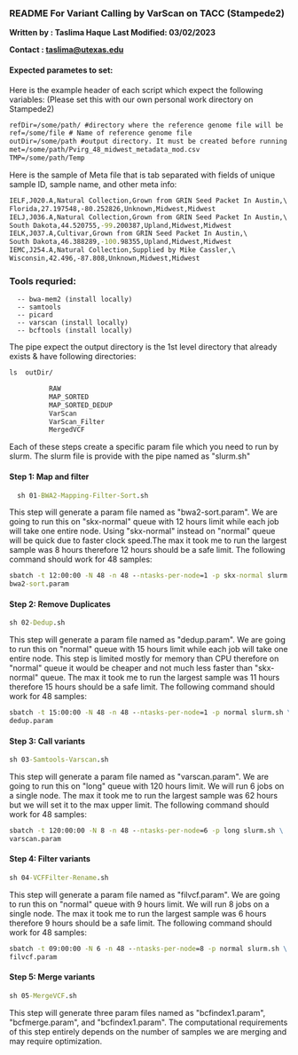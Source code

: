 ### README For Variant Calling by VarScan on TACC (Stampede2)
**Written by : Taslima Haque**
**Last Modified: 03/02/2023**

**Contact : taslima@utexas.edu**

#### Expected parametes to set:

Here is the example header of each script which expect the following variables:
(Please set this with our own personal work directory on Stampede2)

```bat
refDir=/some/path/ #directory where the reference genome file will be
ref=/some/file # Name of reference genome file
outDir=/some/path #output directory. It must be created before running the script
met=/some/path/Pvirg_48_midwest_metadata_mod.csv
TMP=/some/path/Temp

```

Here is the sample of Meta file that is tab separated with fields of unique
sample ID, sample name, and other meta info:

```bat
IELF,J020.A,Natural Collection,Grown from GRIN Seed Packet In Austin,\
Florida,27.197548,-80.252826,Unknown,Midwest,Midwest
IELJ,J036.A,Natural Collection,Grown from GRIN Seed Packet In Austin,\
South Dakota,44.520755,-99.200387,Upland,Midwest,Midwest
IELK,J037.A,Cultivar,Grown from GRIN Seed Packet In Austin,\
South Dakota,46.388289,-100.98355,Upland,Midwest,Midwest
IEMC,J254.A,Natural Collection,Supplied by Mike Cassler,\
Wisconsin,42.496,-87.808,Unknown,Midwest,Midwest
```

### Tools requried:
      -- bwa-mem2 (install locally)
      -- samtools
      -- picard
      -- varscan (install locally)
      -- bcftools (install locally)

  The pipe expect the output directory is the 1st level directory that already exists &
  have following directories:

```bat
ls  outDir/

          RAW
          MAP_SORTED
          MAP_SORTED_DEDUP
          VarScan
          VarScan_Filter
          MergedVCF
```

Each of these steps create a specific param file which you need to run by slurm.
The slurm file is provide with the pipe named as "slurm.sh"


#### Step 1: Map and filter

```bat
  sh 01-BWA2-Mapping-Filter-Sort.sh
```
 This step will generate a param file named as "bwa2-sort.param". We are going
 to run this on "skx-normal" queue with 12 hours limit while each job will take
 one entire node. Using "skx-normal" instead on "normal" queue will be quick due
 to faster clock speed.The max it took me to run the largest sample was 8 hours
 therefore 12 hours should be a safe limit. The following command should work
 for 48 samples:

 ```bat
 sbatch -t 12:00:00 -N 48 -n 48 --ntasks-per-node=1 -p skx-normal slurm.sh \
 bwa2-sort.param
 ```

#### Step 2: Remove Duplicates

```bat
sh 02-Dedup.sh  
```
This step will generate a param file named as "dedup.param". We are going
to run this on "normal" queue with 15 hours limit while each job will take one
entire node. This step is limited mostly for memory than CPU therefore on
"normal" queue it would be cheaper and not much less faster than "skx-normal"
queue. The max it took me to run the largest sample was 11 hours therefore
15 hours should be a safe limit. The following command should work for 48
samples:

```bat
sbatch -t 15:00:00 -N 48 -n 48 --ntasks-per-node=1 -p normal slurm.sh \
dedup.param
```
#### Step 3: Call variants

```bat
sh 03-Samtools-Varscan.sh
```

This step will generate a param file named as "varscan.param". We are going
to run this on "long" queue with 120 hours limit. We will run 6 jobs on a
single node. The max it took me to run the largest sample was 62 hours but we
will set it to the max upper limit. The following command should work for 48
samples:

```bat
sbatch -t 120:00:00 -N 8 -n 48 --ntasks-per-node=6 -p long slurm.sh \
varscan.param
```

#### Step 4: Filter variants

```bat
sh 04-VCFFilter-Rename.sh
```
This step will generate a param file named as "filvcf.param". We are going
to run this on "normal" queue with 9 hours limit. We will run 8 jobs on a
single node. The max it took me to run the largest sample was 6 hours therefore
9 hours should be a safe limit. The following command should work for 48
samples:

```bat
sbatch -t 09:00:00 -N 6 -n 48 --ntasks-per-node=8 -p normal slurm.sh \
filvcf.param
```


#### Step 5: Merge variants

```bat
sh 05-MergeVCF.sh
```
This step will generate three param files named as "bcfindex1.param",
"bcfmerge.param", and "bcfindex1.param". The computational requirements of this
step entirely depends on the number of samples we are merging and may require
optimization.
